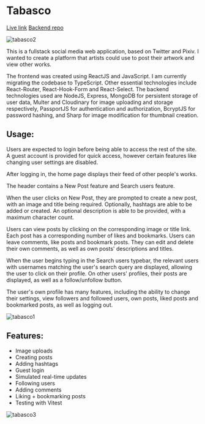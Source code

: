 # Tabasco

[Live link](https://tabasco.netlify.app/)
[Backend repo](https://github.com/jasonHYLam/Tabasco-Server/tree/main)

![tabasco2](https://github.com/user-attachments/assets/8e2178ee-9f8a-4aa7-b1f8-83ea8aff15d9)

This is a fullstack social media web application, based on Twitter and Pixiv. I wanted to create a platform that artists could use to post their artwork and view other works.

The frontend was created using ReactJS and JavaScript. I am currently migrating the codebase to TypeScript. Other essential technologies include React-Router, React-Hook-Form and React-Select. The backend technologies used are NodeJS, Express, MongoDB for persistent storage of user data, Multer and Cloudinary for image uploading and storage respectively, PassportJS for authentication and authorization, BcryptJS for password hashing, and Sharp for image modification for thumbnail creation.

## Usage:

Users are expected to login before being able to access the rest of the site. A guest account is provided for quick access, however certain features like changing user settings are disabled.

After logging in, the home page displays their feed of other people's works.

The header contains a New Post feature and Search users feature.

When the user clicks on New Post, they are prompted to create a new post, with an image and title being required. Optionally, hashtags are able to be added or created. An optional description is able to be provided, with a maximum character count.

Users can view posts by clicking on the corresponding image or title link. Each post has a corresponding number of likes and bookmarks. Users can leave comments, like posts and bookmark posts. They can edit and delete their own comments, as well as own posts' descriptions and titles.

When the user begins typing in the Search users typebar, the relevant users with usernames matching the user's search query are displayed, allowing the user to click on their profile. On other users' profiles, their posts are displayed, as well as a follow/unfollow button.

The user's own profile has many features, including the ability to change their settings, view followers and followed users, own posts, liked posts and bookmarked posts, as well as logging out.

![tabasco1](https://github.com/user-attachments/assets/fff14d6d-7eaa-41f6-8a27-5ec40c0eee88)

## Features:

- Image uploads
- Creating posts
- Adding hashtags
- Guest login
- Simulated real-time updates
- Following users
- Adding comments
- Liking + bookmarking posts
- Testing with Vitest

![tabasco3](https://github.com/user-attachments/assets/8f3e1699-b907-45b2-9c2c-d4fa21f3bf9e)
